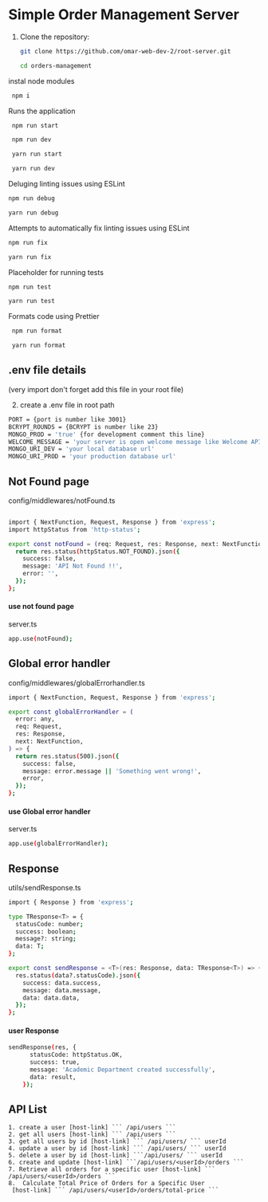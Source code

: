 # Simple Order Management Server

1. Clone the repository:

   ```bash
   git clone https://github.com/omar-web-dev-2/root-server.git
   ```

   ```bash
   cd orders-management
   ```

instal node modules

```bash
 npm i
```

Runs the application

```bash
 npm run start
```

```bash
 npm run dev
```

```bash
 yarn run start
```

```bash
 yarn run dev
```

Deluging linting issues using ESLint

```bash
npm run debug
```

```bash
yarn run debug
```

Attempts to automatically fix linting issues using ESLint

```bash
npm run fix
```

```bash
yarn run fix
```

Placeholder for running tests

```bash
npm run test
```

```bash
yarn run test
```

Formats code using Prettier

```bash
 npm run format
```

```bash
 yarn run format
```

## .env file details

(very import don't forget add this file in your root file)

2. create a .env file in root path

```bash
PORT = {port is number like 3001}
BCRYPT_ROUNDS = {BCRYPT is number like 23}
MONGO_PROD = 'true' {for development comment this line}
WELCOME_MESSAGE = 'your server is open welcome message like Welcome API for Orders Management'
MONGO_URI_DEV = 'your local database url'
MONGO_URI_PROD = 'your production database url'
```


## Not Found page 
config/middlewares/notFound.ts

```bash

import { NextFunction, Request, Response } from 'express';
import httpStatus from 'http-status';

export const notFound = (req: Request, res: Response, next: NextFunction) => {
  return res.status(httpStatus.NOT_FOUND).json({
    success: false,
    message: 'API Not Found !!',
    error: '',
  });
};

```

#### use not found page
server.ts
```bash 
app.use(notFound);
```

## Global error handler
config/middlewares/globalErrorhandler.ts

```bash 
import { NextFunction, Request, Response } from 'express';

export const globalErrorHandler = (
  error: any,
  req: Request,
  res: Response,
  next: NextFunction,
) => {
  return res.status(500).json({
    success: false,
    message: error.message || 'Something went wrong!',
    error,
  });
};

```

#### use Global error handler
server.ts
```bash 
app.use(globalErrorHandler);
```

## Response 
utils/sendResponse.ts
```bash 
import { Response } from 'express';

type TResponse<T> = {
  statusCode: number;
  success: boolean;
  message?: string;
  data: T;
};

export const sendResponse = <T>(res: Response, data: TResponse<T>) => {
  res.status(data?.statusCode).json({
    success: data.success,
    message: data.message,
    data: data.data,
  });
};

```

#### user Response
```bash
sendResponse(res, {
      statusCode: httpStatus.OK,
      success: true,
      message: 'Academic Department created successfully',
      data: result,
    });
```


## API List

    1. create a user [host-link] ``` /api/users ```
    2. get all users [host-link] ``` /api/users ```
    3. get all users by id [host-link] ``` /api/users/ ``` userId
    4. update a user by id [host-link] ``` /api/users/ ``` userId
    5. delete a user by id [host-link] ```/api/users/ ``` userId
    6. create and update [host-link] ```/api/users/<userId>/orders ```
    7. Retrieve all orders for a specific user [host-link] ``` /api/users/<userId>/orders ```
    8.  Calculate Total Price of Orders for a Specific User
     [host-link] ``` /api/users/<userId>/orders/total-price ```
